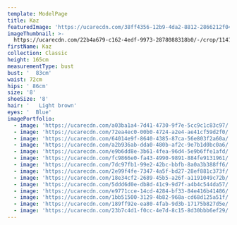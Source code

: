```yaml
---
template: ModelPage
title: Kaz
featuredImage: 'https://ucarecdn.com/38ff4356-12b9-4da2-8812-2866212f04af/'
imageThumbnail: >-
  https://ucarecdn.com/22b4a679-c162-4edf-9973-2878088318b0/-/crop/1141x1456/125,0/-/preview/
firstName: Kaz
collection: Classic
height: 165cm
measurementType: bust
bust: '  83cm'
waist: 72cm
hips: ' 86cm'
size: '8'
shoeSize: '8'
hair: '   Light brown'
eyes: '  Blue'
imagePortfolio:
  - image: 'https://ucarecdn.com/a03ba1a4-7d41-4730-9f7e-5cc9c1c83c97/'
  - image: 'https://ucarecdn.com/72ea4ec0-00b0-4724-a2e4-ae41cf59d2f0/'
  - image: 'https://ucarecdn.com/64014e9f-8640-4385-87ca-56e803f2a60a/'
  - image: 'https://ucarecdn.com/a2b936ab-dda0-480b-af2c-9e7b1d0bc0a6/'
  - image: 'https://ucarecdn.com/e9b6dd8e-3b61-4fea-96d4-5e9b6ffe1afd/'
  - image: 'https://ucarecdn.com/fc9866e0-fa43-4990-9891-884fe9131961/'
  - image: 'https://ucarecdn.com/7dc97fb1-99e2-42bc-bbfb-8a0a3b388ff6/'
  - image: 'https://ucarecdn.com/2e99f4fe-7347-4a5f-bd27-28ef881c373f/'
  - image: 'https://ucarecdn.com/18e34cf2-2689-45b5-a26f-a1191049c72b/'
  - image: 'https://ucarecdn.com/5ddd6d0e-db8d-41c9-9d7f-a4b4c544da57/'
  - image: 'https://ucarecdn.com/e9771cce-14cd-4284-bf33-84e416b41486/'
  - image: 'https://ucarecdn.com/1bb51500-3129-4b82-968a-cd68d125a51f/'
  - image: 'https://ucarecdn.com/189ff92e-ea80-4fab-9d3b-17175b827d5e/'
  - image: 'https://ucarecdn.com/23b7c4d1-f0cc-4e7d-8c15-8d30bbb6ef29/'
---
```



